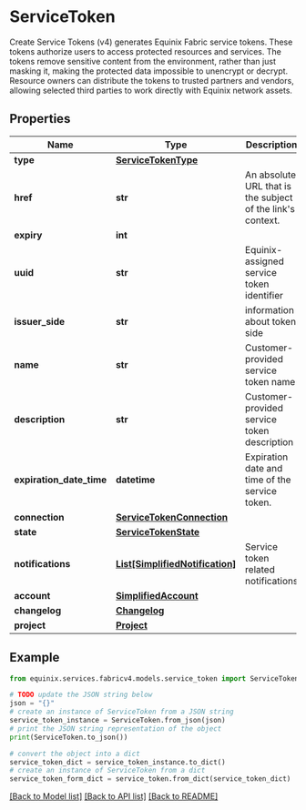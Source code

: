 # ServiceToken

Create Service Tokens (v4) generates Equinix Fabric service tokens. These tokens authorize users to access protected resources and services. The tokens remove sensitive content from the environment, rather than just masking it, making the protected data impossible to unencrypt or decrypt. Resource owners can distribute the tokens to trusted partners and vendors, allowing selected third parties to work directly with Equinix network assets.

## Properties

Name | Type | Description | Notes
------------ | ------------- | ------------- | -------------
**type** | [**ServiceTokenType**](ServiceTokenType.md) |  | [optional] 
**href** | **str** | An absolute URL that is the subject of the link&#39;s context. | [optional] [readonly] 
**expiry** | **int** |  | [optional] 
**uuid** | **str** | Equinix-assigned service token identifier | [optional] 
**issuer_side** | **str** | information about token side | [optional] 
**name** | **str** | Customer-provided service token name | [optional] 
**description** | **str** | Customer-provided service token description | [optional] 
**expiration_date_time** | **datetime** | Expiration date and time of the service token. | [optional] 
**connection** | [**ServiceTokenConnection**](ServiceTokenConnection.md) |  | [optional] 
**state** | [**ServiceTokenState**](ServiceTokenState.md) |  | [optional] 
**notifications** | [**List[SimplifiedNotification]**](SimplifiedNotification.md) | Service token related notifications | [optional] 
**account** | [**SimplifiedAccount**](SimplifiedAccount.md) |  | [optional] 
**changelog** | [**Changelog**](Changelog.md) |  | [optional] 
**project** | [**Project**](Project.md) |  | [optional] 

## Example

```python
from equinix.services.fabricv4.models.service_token import ServiceToken

# TODO update the JSON string below
json = "{}"
# create an instance of ServiceToken from a JSON string
service_token_instance = ServiceToken.from_json(json)
# print the JSON string representation of the object
print(ServiceToken.to_json())

# convert the object into a dict
service_token_dict = service_token_instance.to_dict()
# create an instance of ServiceToken from a dict
service_token_form_dict = service_token.from_dict(service_token_dict)
```
[[Back to Model list]](../README.md#documentation-for-models) [[Back to API list]](../README.md#documentation-for-api-endpoints) [[Back to README]](../README.md)



